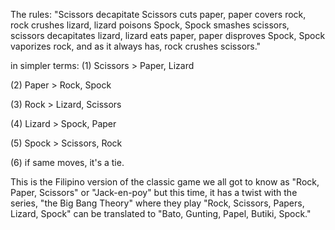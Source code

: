 The rules: "Scissors decapitate Scissors cuts paper, paper covers rock, rock crushes lizard, lizard poisons Spock, Spock smashes scissors, scissors decapitates lizard, lizard eats paper, paper disproves Spock, Spock vaporizes rock, and as it always has, rock crushes scissors."

in simpler terms: (1) Scissors > Paper, Lizard

(2) Paper > Rock, Spock

(3) Rock > Lizard, Scissors

(4) Lizard > Spock, Paper

(5) Spock > Scissors, Rock

(6) if same moves, it's a tie.

This is the Filipino version of the classic game we all got to know as "Rock, Paper, Scissors" or "Jack-en-poy" but this time, it has a twist with the series, "the Big Bang Theory" where they play "Rock, Scissors, Papers, Lizard, Spock" can be translated to "Bato, Gunting, Papel, Butiki, Spock."

